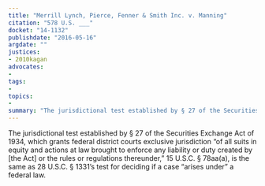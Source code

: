 ```yaml
---
title: "Merrill Lynch, Pierce, Fenner & Smith Inc. v. Manning"
citation: "578 U.S. ___"
docket: "14-1132"
publishdate: "2016-05-16"
argdate: ""
justices:
- 2010kagan
advocates:
- 
tags:
- 
topics:
- 
summary: "The jurisdictional test established by § 27 of the Securities Exchange Act of 1934, which grants federal district courts exclusive jurisdiction “of all suits in equity and actions at law brought to enforce any liability or duty created by [the Act] or the rules or regulations thereunder,” 15 U.S.C. § 78aa(a), is the same as 28 U.S.C. § 1331’s test for deciding if a case “arises under” a federal law."
---
```

The jurisdictional test established by § 27 of the Securities Exchange Act of 1934, which grants federal district courts exclusive jurisdiction “of all suits in equity and actions at law brought to enforce any liability or duty created by [the Act] or the rules or regulations thereunder,” 15 U.S.C. § 78aa(a), is the same as 28 U.S.C. § 1331’s test for deciding if a case “arises under” a federal law.

